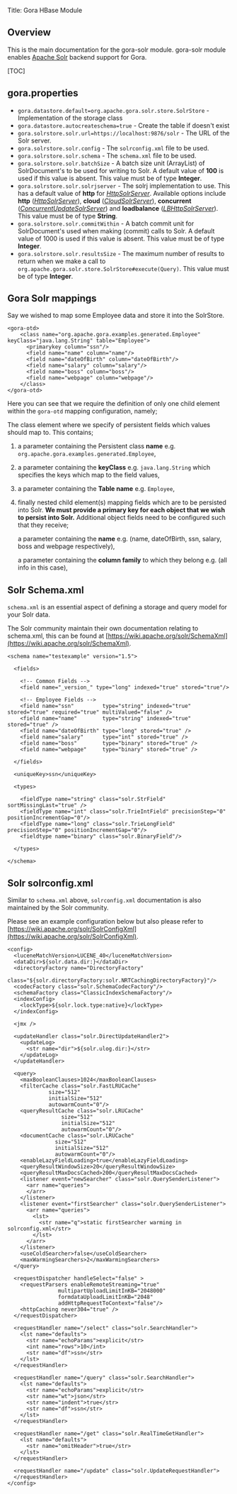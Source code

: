 Title: Gora HBase Module

## Overview
This is the main documentation for the gora-solr module. gora-solr 
module enables [Apache Solr](https://solr.apache.org) backend support for Gora. 

[TOC]

## gora.properties 
* <code>gora.datastore.default=org.apache.gora.solr.store.SolrStore</code> - Implementation of the storage class 
* <code>gora.datastore.autocreateschema=true</code> - Create the table if doesn't exist
* <code>gora.solrstore.solr.url=https://localhost:9876/solr</code> - The URL of the Solr server.
* <code>gora.solrstore.solr.config</code> -  The <code>solrconfig.xml</code> file to be used.
* <code>gora.solrstore.solr.schema</code> - The <code>schema.xml</code> file to be used.
* <code>gora.solrstore.solr.batchSize</code> - A batch size unit (ArrayList) of SolrDocument's to be used for writing to Solr. A default value of <b>100</b> is used if this value is absent. This value must be of type <b>Integer</b>.
* <code>gora.solrstore.solr.solrjserver</code> - The solrj implementation to use. This has a default value of <b>http</b> for <i>[HttpSolrServer]()</i>. Available options include <b>http</b> (<i>[HttpSolrServer](https://solr.apache.org/docs/4_8_1/solr-solrj/index.html?org/apache/solr/client/solrj/impl/HttpSolrServer.html)</i>), <b>cloud</b> (<i>[CloudSolrServer](https://solr.apache.org/docs/4_8_1/solr-solrj/index.html?org/apache/solr/client/solrj/impl/CloudSolrServer.html)</i>), <b>concurrent</b> (<i>[ConcurrentUpdateSolrServer](https://solr.apache.org/docs/4_8_1/solr-solrj/index.html?org/apache/solr/client/solrj/impl/ConcurrentUpdateSolrServer.html)</i>) and <b>loadbalance</b> (<i>[LBHttpSolrServer](https://solr.apache.org/docs/4_8_1/solr-solrj/index.html?org/apache/solr/client/solrj/impl/LBHttpSolrServer.html)</i>). This value must be of type <b>String</b>.
* <code>gora.solrstore.solr.commitWithin</code> - A batch commit unit for SolrDocument's used when making (commit) calls to Solr. A default value of 1000 is used if this value is absent. This value must be of type <b>Integer</b>.
* <code>gora.solrstore.solr.resultsSize</code> - The maximum number of results to return when we make a call to <code>org.apache.gora.solr.store.SolrStore#execute(Query)</code>. This value must be of type <b>Integer</b>.
 
## Gora Solr mappings
Say we wished to map some Employee data and store it into the SolrStore.

    <gora-otd>
        <class name="org.apache.gora.examples.generated.Employee" keyClass="java.lang.String" table="Employee">
          <primarykey column="ssn"/>
          <field name="name" column="name"/>
          <field name="dateOfBirth" column="dateOfBirth"/>
          <field name="salary" column="salary"/>
          <field name="boss" column="boss"/>
          <field name="webpage" column="webpage"/>
        </class>
    </gora-otd>

Here you can see that we require the definition of only one child element within the 
<code>gora-otd</code> mapping configuration, namely;

The class element where we specify of persistent fields which values should map to. This contains;

1. a parameter containing the Persistent class <b>name</b> e.g. <code>org.apache.gora.examples.generated.Employee</code>, 

2. a parameter containing the <b>keyClass</b> e.g. <code>java.lang.String</code> which specifies the keys which map to the field values, 

3. a parameter containing the <b>Table name</b> e.g. <code>Employee</code>,

4. finally nested child element(s) mapping fields which are to be persisted into Solr. <b>We must provide a primary key for each object that we wish to persist into Solr.</b> Additional object fields need to be configured such that they receive;

   a parameter containing the <b>name</b> e.g. (name, dateOfBirth, ssn, salary, boss and webpage respectively), 

   a parameter containing the <b>column family</b> to which they belong e.g. (all info in this case), 

## Solr Schema.xml

<code>schema.xml</code> is an essential aspect of defining a storage and query model for your Solr data.

The Solr community maintain their own documentation relating to schema.xml, this can be found at [https://wiki.apache.org/solr/SchemaXml](https://wiki.apache.org/solr/SchemaXml).

    <schema name="testexample" version="1.5">

      <fields>

        <!-- Common Fields -->
        <field name="_version_" type="long" indexed="true" stored="true"/>

        <!-- Employee Fields -->
        <field name="ssn"         type="string" indexed="true" stored="true" required="true" multiValued="false" /> 
        <field name="name"        type="string" indexed="true" stored="true" />
        <field name="dateOfBirth" type="long" stored="true" /> 
        <field name="salary"      type="int" stored="true" /> 
        <field name="boss"        type="binary" stored="true" />
        <field name="webpage"     type="binary" stored="true" />
    
      </fields>

      <uniqueKey>ssn</uniqueKey>

      <types>

        <fieldType name="string" class="solr.StrField" sortMissingLast="true" />
        <fieldType name="int" class="solr.TrieIntField" precisionStep="0" positionIncrementGap="0"/>
        <fieldType name="long" class="solr.TrieLongField" precisionStep="0" positionIncrementGap="0"/>
        <fieldtype name="binary" class="solr.BinaryField"/>
  
      </types>  

    </schema>

## Solr solrconfig.xml

Similar to <code>schema.xml</code> above, <code>solrconfig.xml</code> documentation is also maintained by the Solr community.

Please see an example configuration below but also please refer to [https://wiki.apache.org/solr/SolrConfigXml](https://wiki.apache.org/solr/SolrConfigXml). 

    <config>
      <luceneMatchVersion>LUCENE_40</luceneMatchVersion>
      <dataDir>${solr.data.dir:}</dataDir>
      <directoryFactory name="DirectoryFactory" 
                    class="${solr.directoryFactory:solr.NRTCachingDirectoryFactory}"/> 
      <codecFactory class="solr.SchemaCodecFactory"/>
      <schemaFactory class="ClassicIndexSchemaFactory"/>
      <indexConfig>
        <lockType>${solr.lock.type:native}</lockType>
      </indexConfig>

      <jmx />

      <updateHandler class="solr.DirectUpdateHandler2">
        <updateLog>
          <str name="dir">${solr.ulog.dir:}</str>
        </updateLog>
      </updateHandler>
  
      <query>
        <maxBooleanClauses>1024</maxBooleanClauses>
        <filterCache class="solr.FastLRUCache"
                 size="512"
                 initialSize="512"
                 autowarmCount="0"/>
        <queryResultCache class="solr.LRUCache"
                     size="512"
                     initialSize="512"
                     autowarmCount="0"/>
        <documentCache class="solr.LRUCache"
                   size="512"
                   initialSize="512"
                   autowarmCount="0"/>
        <enableLazyFieldLoading>true</enableLazyFieldLoading>
        <queryResultWindowSize>20</queryResultWindowSize>
        <queryResultMaxDocsCached>200</queryResultMaxDocsCached>
        <listener event="newSearcher" class="solr.QuerySenderListener">
          <arr name="queries">
          </arr>
        </listener>
        <listener event="firstSearcher" class="solr.QuerySenderListener">
          <arr name="queries">
            <lst>
              <str name="q">static firstSearcher warming in solrconfig.xml</str>
            </lst>
          </arr>
        </listener>
        <useColdSearcher>false</useColdSearcher>
        <maxWarmingSearchers>2</maxWarmingSearchers>
      </query>

      <requestDispatcher handleSelect="false" >
        <requestParsers enableRemoteStreaming="true" 
                    multipartUploadLimitInKB="2048000"
                    formdataUploadLimitInKB="2048"
                    addHttpRequestToContext="false"/>
        <httpCaching never304="true" />
      </requestDispatcher>

      <requestHandler name="/select" class="solr.SearchHandler">
        <lst name="defaults">
          <str name="echoParams">explicit</str>
          <int name="rows">10</int>
          <str name="df">ssn</str>
        </lst>
      </requestHandler>

      <requestHandler name="/query" class="solr.SearchHandler">
        <lst name="defaults">
          <str name="echoParams">explicit</str>
          <str name="wt">json</str>
          <str name="indent">true</str>
          <str name="df">ssn</str>
        </lst>
      </requestHandler>

      <requestHandler name="/get" class="solr.RealTimeGetHandler">
        <lst name="defaults">
          <str name="omitHeader">true</str>
        </lst>
      </requestHandler>

      <requestHandler name="/update" class="solr.UpdateRequestHandler">
      </requestHandler>
    </config>


